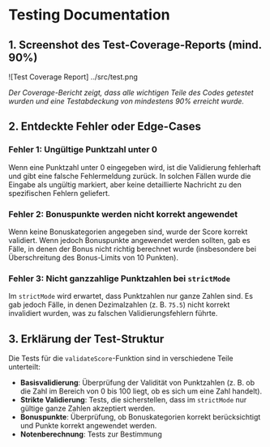 # Testing Documentation

## 1. Screenshot des Test-Coverage-Reports (mind. 90%)

![Test Coverage Report] ../src/test.png

*Der Coverage-Bericht zeigt, dass alle wichtigen Teile des Codes getestet wurden und eine Testabdeckung von mindestens 90% erreicht wurde.*

## 2. Entdeckte Fehler oder Edge-Cases

### Fehler 1: Ungültige Punktzahl unter 0
Wenn eine Punktzahl unter 0 eingegeben wird, ist die Validierung fehlerhaft und gibt eine falsche Fehlermeldung zurück. In solchen Fällen wurde die Eingabe als ungültig markiert, aber keine detaillierte Nachricht zu den spezifischen Fehlern geliefert.

### Fehler 2: Bonuspunkte werden nicht korrekt angewendet
Wenn keine Bonuskategorien angegeben sind, wurde der Score korrekt validiert. Wenn jedoch Bonuspunkte angewendet werden sollten, gab es Fälle, in denen der Bonus nicht richtig berechnet wurde (insbesondere bei Überschreitung des Bonus-Limits von 10 Punkten).

### Fehler 3: Nicht ganzzahlige Punktzahlen bei `strictMode`
Im `strictMode` wird erwartet, dass Punktzahlen nur ganze Zahlen sind. Es gab jedoch Fälle, in denen Dezimalzahlen (z. B. `75.5`) nicht korrekt invalidiert wurden, was zu falschen Validierungsfehlern führte.

## 3. Erklärung der Test-Struktur

Die Tests für die `validateScore`-Funktion sind in verschiedene Teile unterteilt:

- **Basisvalidierung**: Überprüfung der Validität von Punktzahlen (z. B. ob die Zahl im Bereich von 0 bis 100 liegt, ob es sich um eine Zahl handelt).
- **Strikte Validierung**: Tests, die sicherstellen, dass im `strictMode` nur gültige ganze Zahlen akzeptiert werden.
- **Bonuspunkte**: Überprüfung, ob Bonuskategorien korrekt berücksichtigt und Punkte korrekt angewendet werden.
- **Notenberechnung**: Tests zur Bestimmung
